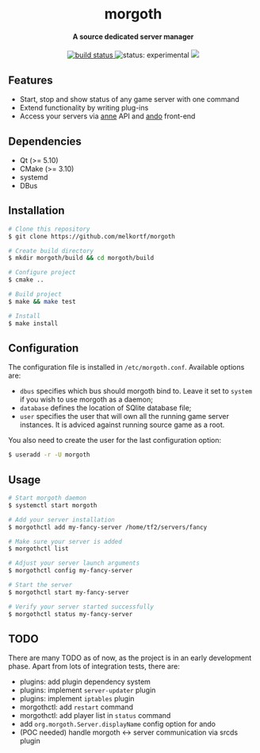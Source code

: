 <h1 align="center">
  <br>
  morgoth
</h1>

<h4 align="center">A source dedicated server manager</h4>

<div align="center">
  <a href="https://travis-ci.org/melkortf/morgoth">
    <img src="https://img.shields.io/travis/melkortf/morgoth.svg?style=flat-square" alt="build status">
  </a>
  <img src="https://img.shields.io/badge/status-experimental-orange.svg?style=flat-square" alt="status: experimental">
  <a href="https://github.com/melkortf/morgoth/blob/master/LICENSE">
    <img src="https://img.shields.io/badge/license-GPL-blue.svg?style=flat-square">
  </a>
</div>


## Features

* Start, stop and show status of any game server with one command
* Extend functionality by writing plug-ins
* Access your servers via [anne](https://github.com/melkortf/anne) API and [ando](https://github.com/melkortf/ando) front-end

## Dependencies

* Qt (>= 5.10)
* CMake (>= 3.10)
* systemd
* DBus

## Installation

```bash
# Clone this repository
$ git clone https://github.com/melkortf/morgoth

# Create build directory
$ mkdir morgoth/build && cd morgoth/build

# Configure project
$ cmake ..

# Build project
$ make && make test

# Install
$ make install
```

## Configuration

The configuration file is installed in `/etc/morgoth.conf`. Available options are:
* `dbus` specifies which bus should morgoth bind to. Leave it set to `system` if you wish to use morgoth as a daemon;
* `database` defines the location of SQlite database file;
* `user` specifies the user that will own all the running game server instances. It is adviced against running source game as a root.

You also need to create the user for the last configuration option:
```bash
$ useradd -r -U morgoth
```

## Usage

```bash
# Start morgoth daemon
$ systemctl start morgoth

# Add your server installation
$ morgothctl add my-fancy-server /home/tf2/servers/fancy

# Make sure your server is added
$ morgothctl list

# Adjust your server launch arguments
$ morgothctl config my-fancy-server

# Start the server
$ morgothctl start my-fancy-server

# Verify your server started successfully
$ morgothctl status my-fancy-server
```

## TODO

There are many TODO as of now, as the project is in an early development phase.
Apart from lots of integration tests, there are:
* plugins: add plugin dependency system
* plugins: implement `server-updater` plugin
* plugins: implement `iptables` plugin
* morgothctl: add `restart` command
* morgothctl: add player list in `status` command
* add `org.morgoth.Server.displayName` config option for ando
* (POC needed) handle morgoth <-> server communication via srcds plugin
